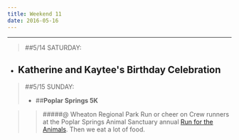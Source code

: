 ```yaml
---
title: Weekend 11
date: 2016-05-16
---
```

***
>##5/14 SATURDAY:
- ## **Katherine and Kaytee's Birthday Celebration**

>##5/15 SUNDAY:
>- ##**Poplar Springs 5K**  

>>#####@ Wheaton Regional Park
>>Run or cheer on Crew runners at the Poplar Springs Animal Sanctuary annual [Run for the Animals](http://www.animalsanctuary.org/events/). Then we eat a lot of food.
